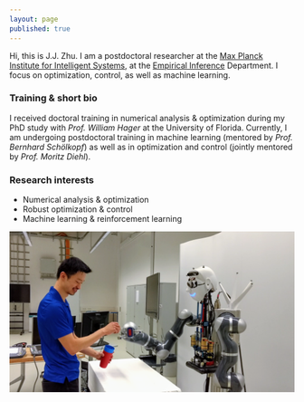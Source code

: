 ```yaml
---
layout: page
published: true
---
```

Hi, this is J.J. Zhu. I am a postdoctoral researcher at the [Max Planck Institute for Intelligent Systems](http://is.tue.mpg.de/), at the [Empirical Inference](https://ei.is.tuebingen.mpg.de/) Department. I focus on optimization, control, as well as machine learning.

### Training & short bio

I received doctoral training in numerical analysis & optimization during my PhD study with *Prof. William Hager* at the University of Florida. Currently, I am undergoing postdoctoral training in machine learning (mentored by *Prof. Bernhard Schölkopf*) as well as in optimization and control (jointly mentored by *Prof. Moritz Diehl*). 

### Research interests
+ Numerical analysis & optimization
+ Robust optimization & control
+ Machine learning & reinforcement learning

![learning and control](/images/atom.png)
